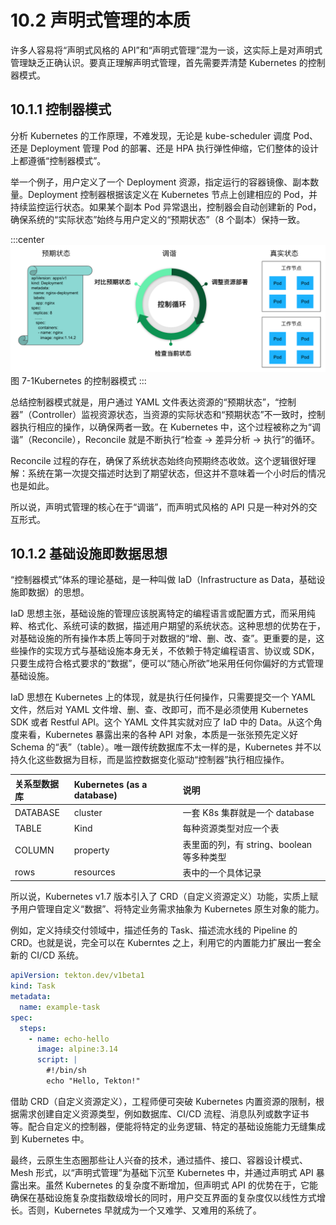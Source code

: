 # 10.2 声明式管理的本质

许多人容易将“声明式风格的 API”和“声明式管理”混为一谈，这实际上是对声明式管理缺乏正确认识。要真正理解声明式管理，首先需要弄清楚 Kubernetes 的控制器模式。

## 10.1.1 控制器模式

分析 Kubernetes 的工作原理，不难发现，无论是 kube-scheduler 调度 Pod、还是 Deployment 管理 Pod 的部署、还是 HPA 执行弹性伸缩，它们整体的设计上都遵循“控制器模式”。

举一个例子，用户定义了一个 Deployment 资源，指定运行的容器镜像、副本数量。Deployment 控制器根据该定义在 Kubernetes 节点上创建相应的 Pod，并持续监控运行状态。如果某个副本 Pod 异常退出，控制器会自动创建新的 Pod，确保系统的“实际状态”始终与用户定义的“预期状态”（8 个副本）保持一致。

:::center
  ![](../assets/deployment-controller.png)<br/>
  图 7-1Kubernetes 的控制器模式
:::

总结控制器模式就是，用户通过 YAML 文件表达资源的“预期状态”，“控制器”（Controller）监视资源状态，当资源的实际状态和“预期状态”不一致时，控制器执行相应的操作，以确保两者一致。在 Kubernetes 中，这个过程被称之为“调谐”（Reconcile），Reconcile 就是不断执行“检查 -> 差异分析 -> 执行”的循环。

Reconcile 过程的存在，确保了系统状态始终向预期终态收敛。这个逻辑很好理解：系统在第一次提交描述时达到了期望状态，但这并不意味着一个小时后的情况也是如此。

所以说，声明式管理的核心在于“调谐”，而声明式风格的 API 只是一种对外的交互形式。

## 10.1.2 基础设施即数据思想

“控制器模式”体系的理论基础，是一种叫做 IaD（Infrastructure as Data，基础设施即数据）的思想。

IaD 思想主张，基础设施的管理应该脱离特定的编程语言或配置方式，而采用纯粹、格式化、系统可读的数据，描述用户期望的系统状态。这种思想的优势在于，对基础设施的所有操作本质上等同于对数据的“增、删、改、查”。更重要的是，这些操作的实现方式与基础设施本身无关，不依赖于特定编程语言、协议或 SDK，只要生成符合格式要求的“数据”，便可以“随心所欲”地采用任何你偏好的方式管理基础设施。

IaD 思想在 Kubernetes 上的体现，就是执行任何操作，只需要提交一个 YAML 文件，然后对 YAML 文件增、删、查、改即可，而不是必须使用 Kubernetes SDK 或者 Restful API。这个 YAML 文件其实就对应了 IaD 中的 Data。从这个角度来看，Kubernetes 暴露出来的各种 API 对象，本质是一张张预先定义好 Schema 的“表”（table）。唯一跟传统数据库不太一样的是，Kubernetes 并不以持久化这些数据为目标，而是监控数据变化驱动“控制器”执行相应操作。

|关系型数据库|Kubernetes (as a database)|说明|
|:--|:--|:--|
|DATABASE|cluster|一套 K8s 集群就是一个 database |
|TABLE| Kind |每种资源类型对应一个表|
|COLUMN|property|表里面的列，有 string、boolean 等多种类型|
|rows|resources|表中的一个具体记录|

所以说，Kubernetes v1.7 版本引入了 CRD（自定义资源定义）功能，实质上赋予用户管理自定义“数据”、将特定业务需求抽象为 Kubernetes 原生对象的能力。

例如，定义持续交付领域中，描述任务的 Task、描述流水线的 Pipeline 的 CRD。也就是说，完全可以在 Kuberntes 之上，利用它的内置能力扩展出一套全新的 CI/CD 系统。

```yaml
apiVersion: tekton.dev/v1beta1
kind: Task
metadata:
  name: example-task
spec:
  steps:
    - name: echo-hello
      image: alpine:3.14
      script: |
        #!/bin/sh
        echo "Hello, Tekton!"
```

借助 CRD（自定义资源定义），工程师便可突破 Kubernetes 内置资源的限制，根据需求创建自定义资源类型，例如数据库、CI/CD 流程、消息队列或数字证书等。配合自定义的控制器，便能将特定的业务逻辑、特定的基础设施能力无缝集成到 Kubernetes 中。

最终，云原生生态圈那些让人兴奋的技术，通过插件、接口、容器设计模式、Mesh 形式，以“声明式管理”为基础下沉至 Kubernetes 中，并通过声明式 API 暴露出来。虽然 Kubernetes 的复杂度不断增加，但声明式 API 的优势在于，它能确保在基础设施复杂度指数级增长的同时，用户交互界面的复杂度仅以线性方式增长。否则，Kubernetes 早就成为一个又难学、又难用的系统了。


